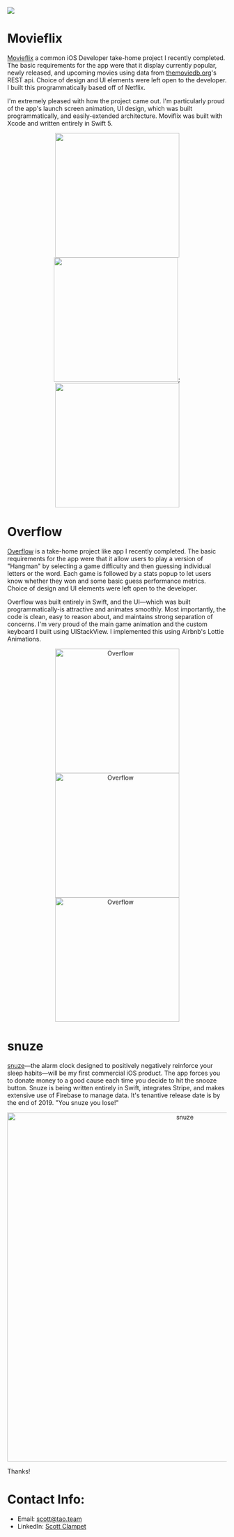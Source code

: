 <a href="images/ScottClampetResume.pdf" download><img src="https://img.shields.io/badge/Download-Resume-ff69b4.svg?style=for-the-badge&logo=codeigniter&logoColor=white"></a>

<!-- # Hello!
*Thanks for stopping by*. This repo serves as a kind of ever-changing portfolio of projects I'm currently excited about; please feel free to look around. -->
# Movieflix
[Movieflix](https://github.com/sclampet) a common iOS Developer take-home project I recently completed. The basic requirements for the app were that it display currently popular, newly released, and upcoming movies using data from [themoviedb.org](https://www.themoviedb.org/)'s REST api. Choice of design and UI elements were left open to the developer. I built this programmatically based off of Netflix.

I'm extremely pleased with how the project came out. I'm particularly proud of the app's launch screen animation, UI design, which was built programmatically, and easily-extended architecture. Moviflix was built with Xcode and written entirely in Swift 5.  
<p align="center">
<img src="images/movieflix/home.png" width="285"><img src="images/movieflix/details.png" width="285">;<img src="images/movieflix/search.png" width="285">
</p>


# Overflow
[Overflow](https://github.com/sclampet) is a take-home project like app I recently completed. The basic requirements for the app were that it allow users to play a version of "Hangman" by selecting a game difficulty and then guessing individual letters or the word. Each game is followed by a stats popup to let users know whether they won and some basic guess performance metrics. Choice of design and UI elements were left open to the developer.

Overflow was built entirely in Swift, and the UI—which was built programmatically-is attractive and animates smoothly. Most importantly, the code is clean, easy to reason about, and maintains strong separation of concerns. I'm very proud of the main game animation and the custom keyboard I built using UIStackView. I implemented this using Airbnb's Lottie Animations.
<p align="center">
<img src="images/overflow/game.png" width="285"  title="Overflow"><img src="images/overflow/guessing.png" width="285" title="Overflow"><img src="images/overflow/gameresult.png" width="285" title="Overflow">
</p>


# snuze
[snuze](https://github.com/sclampet)—the alarm clock designed to positively negatively reinforce your sleep habits—will be my first commercial iOS product. The app forces you to donate money to a good cause each time you decide to hit the snooze button. Snuze is being written entirely in Swift, integrates Stripe, and makes extensive use of Firebase to manage data. It's tenantive release date is by the end of 2019. "You snuze you lose!"
<p align="center">
<img src="images/snuze/snuze-mockups.png" width="800"  title="snuze">
</p>
Thanks!

# Contact Info:

- Email: scott@tao.team
- LinkedIn: [Scott Clampet](https://www.linkedin.com/in/sclampet/)
